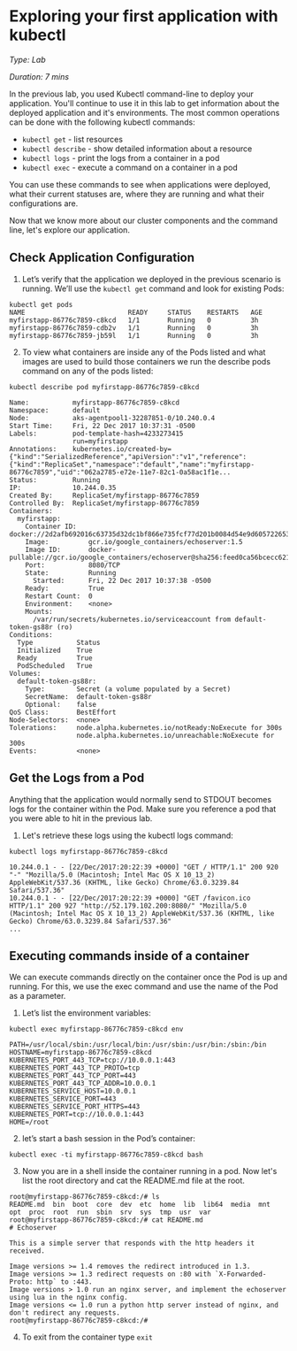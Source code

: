# Exploring your first application with kubectl
_Type: Lab_

_Duration: 7 mins_

In the previous lab, you used Kubectl command-line  to deploy your application. You'll continue to use it in this lab to get information about the deployed application and it's environments. The most common operations can be done with the following kubectl commands:

* ``kubectl get`` - list resources
* ``kubectl describe`` - show detailed information about a resource
* ``kubectl logs`` - print the logs from a container in a pod
* ``kubectl exec`` - execute a command on a container in a pod

You can use these commands to see when applications were deployed, what their current statuses are, where they are running and what their configurations are.

Now that we know more about our cluster components and the command line, let's explore our application.

## Check Application Configuration
1. Let’s verify that the application we deployed in the previous scenario is running. We’ll use the ``kubectl get`` command and look for existing Pods:
```
kubectl get pods
NAME                          READY     STATUS    RESTARTS   AGE
myfirstapp-86776c7859-c8kcd   1/1       Running   0          3h
myfirstapp-86776c7859-cdb2v   1/1       Running   0          3h
myfirstapp-86776c7859-jb59l   1/1       Running   0          3h

```
2. To view what containers are inside any of the Pods listed and what images are used to build those containers we run the describe pods command on any of the pods listed:
```
kubectl describe pod myfirstapp-86776c7859-c8kcd
```
```
Name:           myfirstapp-86776c7859-c8kcd
Namespace:      default
Node:           aks-agentpool1-32287851-0/10.240.0.4
Start Time:     Fri, 22 Dec 2017 10:37:31 -0500
Labels:         pod-template-hash=4233273415
                run=myfirstapp
Annotations:    kubernetes.io/created-by={"kind":"SerializedReference","apiVersion":"v1","reference":{"kind":"ReplicaSet","namespace":"default","name":"myfirstapp-86776c7859","uid":"062a2785-e72e-11e7-82c1-0a58ac1f1e...
Status:         Running
IP:             10.244.0.35
Created By:     ReplicaSet/myfirstapp-86776c7859
Controlled By:  ReplicaSet/myfirstapp-86776c7859
Containers:
  myfirstapp:
    Container ID:   docker://2d2afb692016c63735d32dc1bf866e735fcf77d201b0084d54e9d6057226534a
    Image:          gcr.io/google_containers/echoserver:1.5
    Image ID:       docker-pullable://gcr.io/google_containers/echoserver@sha256:feed0ca56bcecc621083404518aad894064760b65c1f884ddcb77d3379f7e1fc
    Port:           8080/TCP
    State:          Running
      Started:      Fri, 22 Dec 2017 10:37:38 -0500
    Ready:          True
    Restart Count:  0
    Environment:    <none>
    Mounts:
      /var/run/secrets/kubernetes.io/serviceaccount from default-token-gs88r (ro)
Conditions:
  Type           Status
  Initialized    True
  Ready          True
  PodScheduled   True
Volumes:
  default-token-gs88r:
    Type:        Secret (a volume populated by a Secret)
    SecretName:  default-token-gs88r
    Optional:    false
QoS Class:       BestEffort
Node-Selectors:  <none>
Tolerations:     node.alpha.kubernetes.io/notReady:NoExecute for 300s
                 node.alpha.kubernetes.io/unreachable:NoExecute for 300s
Events:          <none>
```

## Get the Logs from a Pod
Anything that the application would normally send to STDOUT becomes logs for the container within the Pod. Make sure you reference a pod that you were able to hit in the previous lab.
1. Let's retrieve these logs using the kubectl logs command:
```
kubectl logs myfirstapp-86776c7859-c8kcd
```
```
10.244.0.1 - - [22/Dec/2017:20:22:39 +0000] "GET / HTTP/1.1" 200 920 "-" "Mozilla/5.0 (Macintosh; Intel Mac OS X 10_13_2) AppleWebKit/537.36 (KHTML, like Gecko) Chrome/63.0.3239.84 Safari/537.36"
10.244.0.1 - - [22/Dec/2017:20:22:39 +0000] "GET /favicon.ico HTTP/1.1" 200 927 "http://52.179.102.200:8080/" "Mozilla/5.0 (Macintosh; Intel Mac OS X 10_13_2) AppleWebKit/537.36 (KHTML, like Gecko) Chrome/63.0.3239.84 Safari/537.36"
...
```

## Executing commands inside of a container
We can execute commands directly on the container once the Pod is up and running. For this, we use the exec command and use the name of the Pod as a parameter. 
1. Let’s list the environment variables:
```
kubectl exec myfirstapp-86776c7859-c8kcd env
```
```
PATH=/usr/local/sbin:/usr/local/bin:/usr/sbin:/usr/bin:/sbin:/bin
HOSTNAME=myfirstapp-86776c7859-c8kcd
KUBERNETES_PORT_443_TCP=tcp://10.0.0.1:443
KUBERNETES_PORT_443_TCP_PROTO=tcp
KUBERNETES_PORT_443_TCP_PORT=443
KUBERNETES_PORT_443_TCP_ADDR=10.0.0.1
KUBERNETES_SERVICE_HOST=10.0.0.1
KUBERNETES_SERVICE_PORT=443
KUBERNETES_SERVICE_PORT_HTTPS=443
KUBERNETES_PORT=tcp://10.0.0.1:443
HOME=/root
```
2. let’s start a bash session in the Pod’s container:
```
kubectl exec -ti myfirstapp-86776c7859-c8kcd bash
```
3. Now you are in a shell inside the container running in a pod. Now let's list the root directory and cat the README.md file at the root.
```
root@myfirstapp-86776c7859-c8kcd:/# ls
README.md  bin  boot  core  dev  etc  home  lib  lib64  media  mnt  opt  proc  root  run  sbin  srv  sys  tmp  usr  var
root@myfirstapp-86776c7859-c8kcd:/# cat README.md
# Echoserver

This is a simple server that responds with the http headers it received.

Image versions >= 1.4 removes the redirect introduced in 1.3.
Image versions >= 1.3 redirect requests on :80 with `X-Forwarded-Proto: http` to :443.
Image versions > 1.0 run an nginx server, and implement the echoserver using lua in the nginx config.
Image versions <= 1.0 run a python http server instead of nginx, and don't redirect any requests.
root@myfirstapp-86776c7859-c8kcd:/#
```
4. To exit from the container type ``exit``
